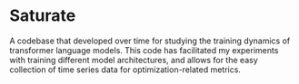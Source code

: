 # Saturate

A codebase that developed over time for studying the training dynamics of transformer language models. This code has facilitated my experiments with training different model architectures, and allows for the easy collection of time series data for optimization-related metrics.